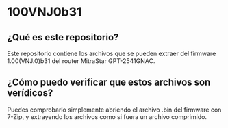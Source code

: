 # 100VNJ0b31

## ¿Qué es este repositorio?
Este repositorio contiene los archivos que se pueden extraer del firmware 1.00(VNJ.0)b31 del router MitraStar GPT-2541GNAC.

## ¿Cómo puedo verificar que estos archivos son verídicos?
Puedes comprobarlo simplemente abriendo el archivo .bin del firmware con 7-Zip, y extrayendo los archivos como si fuera un archivo comprimido.
